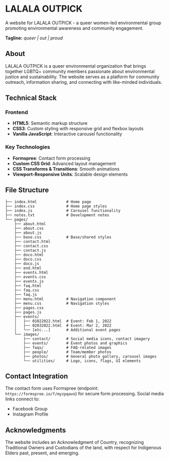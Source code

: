 # LALALA OUTPICK

A website for LALALA OUTPICK - a queer women-led environmental group promoting environmental awareness and community engagement.

**Tagline:** *queer | out | proud*

## About

LALALA OUTPICK is a queer environmental organization that brings together LGBTQ+ community members passionate about environmental justice and sustainability. The website serves as a platform for community outreach, information sharing, and connecting with like-minded individuals.

## Technical Stack

### Frontend
- **HTML5**: Semantic markup structure
- **CSS3**: Custom styling with responsive grid and flexbox layouts
- **Vanilla JavaScript**: Interactive carousel functionality

### Key Technologies
- **Formspree**: Contact form processing
- **Custom CSS Grid**: Advanced layout management
- **CSS Transforms & Transitions**: Smooth animations
- **Viewport-Responsive Units**: Scalable design elements

## File Structure

```
├── index.html             # Home page
├── index.css              # Home page styles
├── index.js               # Carousel functionality
├── notes.txt              # Development notes
└── pages/
    ├── about.html
    ├── about.css
    ├── about.js
    ├── base.css           # Base/shared styles
    ├── contact.html       
    ├── contact.css        
    ├── contact.js         
    ├── doco.html          
    ├── doco.css
    ├── doco.js
    ├── end.html
    ├── events.html        
    ├── events.css
    ├── events.js
    ├── faq.html           
    ├── faq.css
    ├── faq.js
    ├── menu.html          # Navigation component
    ├── menu.css           # Navigation styles
    ├── pages.css          
    ├── pages.js           
    ├── events/            
    │   ├── 01022022.html  # Event: Feb 1, 2022
    │   ├── 02032022.html  # Event: Mar 2, 2022
    │   └── [etc...]       # Additional event pages
    └── images/
        ├── contact/       # Social media icons, contact imagery
        ├── events/        # Event photos and graphics
        ├── faqs/          # FAQ-related images
        ├── people/        # Team/member photos
        ├── photos/        # General photo gallery, carousel images
        └── utilities/     # Logo, icons, flags, UI elements
```

## Contact Integration

The contact form uses Formspree (endpoint: `https://formspree.io/f/myzpqave`) for secure form processing. Social media links connect to:
- Facebook Group
- Instagram Profile

## Acknowledgments

The website includes an Acknowledgment of Country, recognizing Traditional Owners and Custodians of the land, with respect for Indigenous Elders past, present, and emerging.
